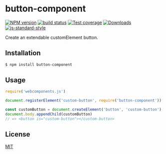 # button-component
[![NPM version][npm-image]][npm-url]
[![build status][travis-image]][travis-url]
[![Test coverage][coveralls-image]][coveralls-url]
[![Downloads][downloads-image]][downloads-url]
[![js-standard-style][standard-image]][standard-url]

Create an extendable customElement button.

## Installation
```bash
$ npm install button-component
```

## Usage
```js
require('webcomponents.js')

document.registerElement('custom-button', require('button-component'))

const customButton = document.createElement('button', 'custom-button')
document.body.appendChild(customButton)
// => <button is="custom-button"></custom-button>
```

## License
[MIT](https://tldrlegal.com/license/mit-license)

[npm-image]: https://img.shields.io/npm/v/button-component.svg?style=flat-square
[npm-url]: https://npmjs.org/package/button-component
[travis-image]: https://img.shields.io/travis/yoshuawuyts/button-component.svg?style=flat-square
[travis-url]: https://travis-ci.org/yoshuawuyts/button-component
[coveralls-image]: https://img.shields.io/coveralls/yoshuawuyts/button-component.svg?style=flat-square
[coveralls-url]: https://coveralls.io/r/yoshuawuyts/button-component?branch=master
[downloads-image]: http://img.shields.io/npm/dm/button-component.svg?style=flat-square
[downloads-url]: https://npmjs.org/package/button-component
[standard-image]: https://img.shields.io/badge/code%20style-standard-brightgreen.svg?style=flat-square
[standard-url]: https://github.com/feross/standard
